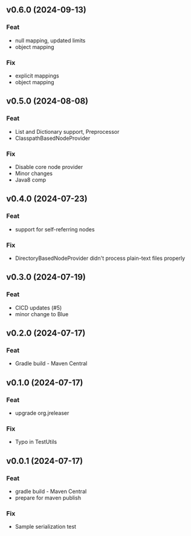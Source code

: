 ## v0.6.0 (2024-09-13)

### Feat

- null mapping, updated limits
- object mapping

### Fix

- explicit mappings
- object mapping

## v0.5.0 (2024-08-08)

### Feat

- List and Dictionary support, Preprocessor
- ClasspathBasedNodeProvider

### Fix

- Disable core node provider
- Minor changes
- Java8 comp

## v0.4.0 (2024-07-23)

### Feat

- support for self-referring nodes

### Fix

- DirectoryBasedNodeProvider didn't process plain-text files properly

## v0.3.0 (2024-07-19)

### Feat

- CICD updates (#5)
- minor change to Blue

## v0.2.0 (2024-07-17)

### Feat

- Gradle build - Maven Central

## v0.1.0 (2024-07-17)

### Feat

- upgrade org.jreleaser

### Fix

- Typo in TestUtils

## v0.0.1 (2024-07-17)

### Feat

- gradle build - Maven Central
- prepare for maven publish

### Fix

- Sample serialization test

